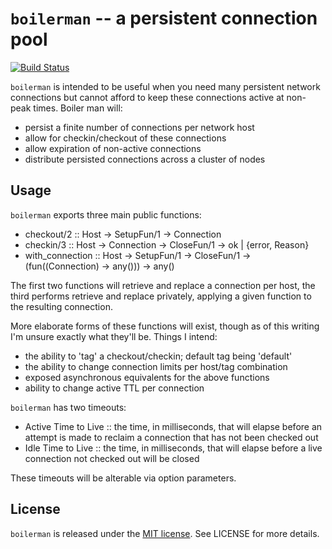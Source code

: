 # `boilerman` -- a persistent connection pool

[![Build Status](https://travis-ci.org/blt/boilerman.png)](https://travis-ci.org/blt/boilerman)

`boilerman` is intended to be useful when you need many persistent network
connections but cannot afford to keep these connections active at non-peak
times. Boiler man will:

  * persist a finite number of connections per network host
  * allow for checkin/checkout of these connections
  * allow expiration of non-active connections
  * distribute persisted connections across a cluster of nodes

## Usage

`boilerman` exports three main public functions:

  * checkout/2 :: Host -> SetupFun/1 -> Connection
  * checkin/3 :: Host -> Connection -> CloseFun/1 -> ok | {error, Reason}
  * with_connection :: Host -> SetupFun/1 -> CloseFun/1 -> (fun((Connection) -> any())) -> any()

The first two functions will retrieve and replace a connection per host, the
third performs retrieve and replace privately, applying a given function to the
resulting connection.

More elaborate forms of these functions will exist, though as of this writing
I'm unsure exactly what they'll be. Things I intend:

  * the ability to 'tag' a checkout/checkin; default tag being 'default'
  * the ability to change connection limits per host/tag combination
  * exposed asynchronous equivalents for the above functions
  * ability to change active TTL per connection

`boilerman` has two timeouts:

  * Active Time to Live :: the time, in milliseconds, that will elapse before an
    attempt is made to reclaim a connection that has not been checked out
  * Idle Time to Live :: the time, in milliseconds, that will elapse before a
    live connection not checked out will be closed

These timeouts will be alterable via option parameters.

## License

`boilerman` is released under the
[MIT license](http://opensource.org/licenses/MIT). See LICENSE for more details.

